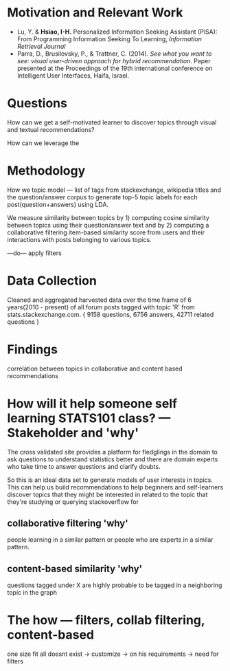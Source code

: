 # Motivation and Relevant Work

- Lu, Y. & **Hsiao, I-H.** Personalized Information Seeking Assistant (PiSA): From Programming Information Seeking To Learning, *Information Retrieval Journal*
- Parra, D., Brusilovsky, P., & Trattner, C. (2014). *See what you want to see: visual user-driven approach for hybrid recommendation*. Paper presented at the Proceedings of the 19th international conference on Intelligent User Interfaces, Haifa, Israel.

# Questions

How can we get a self-motivated learner to discover topics through visual and  textual recommendations?

How can we leverage the 

# Methodology

How we topic model — list of tags from stackexchange, wikipedia titles and the question/answer corpus to generate top-5 topic labels for each post(question+answers) using LDA.

We measure similarity between topics by 1) computing cosine similarity between topics  using their question/answer text and by 2) computing a collaborative filtering item-based similarity score from users and their interactions with posts belonging to various topics.

—do— apply filters

# Data Collection

Cleaned and aggregated harvested data over the time frame of 6 years(2010 - present) of all forum posts tagged with topic 'R' from stats.stackexchange.com. 
{  9158 questions, 6756 answers, 42711 related questions }


# Findings

correlation between topics in collaborative and content based recommendations







# How will it help someone self learning STATS101 class? — Stakeholder and 'why'

The cross validated site provides a platform for fledglings in the domain to ask questions to understand statistics better and there are domain experts who take time to answer questions and clarify doubts.

So this is  an ideal data set to generate models of user interests in topics. This can help us build recommendations to help beginners and self-learners discover topics that they might be interested in related to the topic that they're studying or querying stackoverflow for



## collaborative filtering 'why'

people learning in a similar pattern or people who are experts in a similar pattern. 

## content-based similarity 'why'

questions tagged under X are highly probable to be tagged in a neighboring topic in the graph



# The how  — filters, collab filtering, content-based

one size fit all doesnt exist -> customize -> on his requirements -> need for filters
